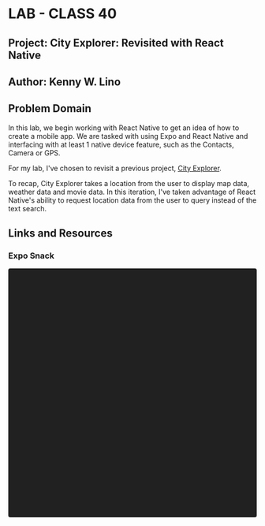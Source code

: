 # LAB - CLASS 40 

## Project: City Explorer: Revisited with React Native

## Author: Kenny W. Lino

## Problem Domain

In this lab, we begin working with React Native to get an idea of how to create a mobile app. We are tasked with using Expo and React Native and interfacing with at least 1 native device feature, such as the Contacts, Camera or GPS. 

For my lab, I've chosen to revisit a previous project, [City Explorer](https://github.com/kennywlino/city-explorer).

To recap, City Explorer takes a location from the user to display map data, weather data and movie data. In this iteration, I've taken advantage of React Native's ability to request location data from the user to query instead of the text search.

## Links and Resources

### Expo Snack
<div data-snack-id="@git/github.com/kennywlino/city-explorer-react-native" data-snack-platform="web" data-snack-preview="true" data-snack-theme="dark" style="overflow:hidden;background:#212121;border:1px solid var(--color-border);border-radius:4px;height:505px;width:100%"></div>
<script async src="https://snack.expo.dev/embed.js"></script>